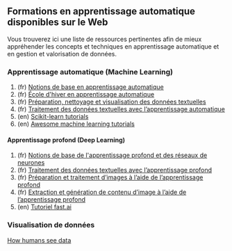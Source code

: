 ## Formations en apprentissage automatique disponibles sur le Web

Vous trouverez ici une liste de ressources pertinentes afin de mieux appréhender les concepts et techniques en apprentissage automatique et en gestion et valorisation de données.

### Apprentissage automatique (Machine Learning)

1. (fr) [Notions de base en apprentissage automatique](https://www.brioeducation.ca/cours-activites/notions-de-base-de-l-apprentissage-automatique-nqzcwt300/detail/)
2. (fr) [École d'hiver en apprentissage automatique](https://www.brioeducation.ca/cours-activites/ecole-en-ligne-en-apprentissage-automatique-mqpyjc505/detail/)
3. (fr) [Préparation, nettoyage et visualisation des données textuelles](https://www.brioeducation.ca/cours-activites/preparation-nettoyage-et-visualisation-des-donnees-textuelles-saohpp141/detail/)
4. (fr) [Traitement des données textuelles avec l’apprentissage automatique](https://www.brioeducation.ca/cours-activites/traitement-des-donnees-textuelles-avec-lapprentissage-automatique-sapigy797/detail/)
5. (en) [Scikit-learn tutorials](https://scikit-learn.org/stable/tutorial/index.html)
6. (en) [Awesome machine learning tutorials](https://project-awesome.org/ujjwalkarn/Machine-Learning-Tutorials)

<!-- Ajouter les formations IVADO. -->

#### Apprentissage profond (Deep Learning)

1. (fr) [Notions de base de l'apprentissage profond et des réseaux de neurones](https://www.brioeducation.ca/cours-activites/notions-de-base-de-l-apprentissage-profond-et-des-reseaux-de-neurones-sanbba461/detail/)
2. (fr) [Traitement des données textuelles avec l’apprentissage profond](https://www.brioeducation.ca/cours-activites/traitement-des-donnees-textuelles-avec-lapprentissage-profond-uuahzf451/detail/)
3. (fr) [Préparation et traitement d’images à l’aide de l’apprentissage profond](https://www.brioeducation.ca/cours-activites/preparation-et-traitement-dimages-a-laide-de-lapprentissage-profond-uuwnpg543/detail/)
4. (fr) [Extraction et génération de contenu d’image à l’aide de l’apprentissage profond](https://www.brioeducation.ca/cours-activites/extraction-et-generation-de-contenu-dimage-a-laide-de-lapprentissage-profond-uucsmw751/detail/)
5. (en) [Tutoriel fast.ai](https://docs.fast.ai/)


### Visualisation de données

[How humans see data](https://www.youtube.com/watch?v=fSgEeI2Xpdc)

<!-- Ajouter les formations Calcul Québec -->
